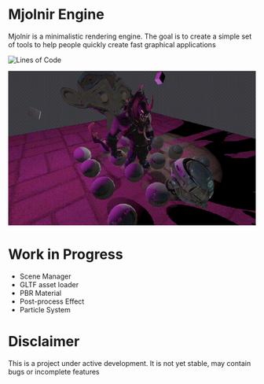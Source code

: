 # Mjolnir Engine

Mjolnir is a minimalistic rendering engine. The goal is to create a simple set of tools to help people quickly create fast graphical applications

![Lines of Code](https://img.shields.io/endpoint?url=https%3A%2F%2Fghloc.vercel.app%2Fapi%2Fhucancode%2Fmjolnir%2Fbadge%3Fformat%3Dhuman&style=flat-square)

![](./readme/pbr.gif)

# Work in Progress

- Scene Manager
- GLTF asset loader
- PBR Material
- Post-process Effect
- Particle System

# Disclaimer

This is a project under active development. It is not yet stable, may contain bugs or incomplete features
